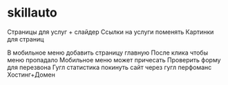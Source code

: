 # skillauto
Страницы для услуг + слайдер
Ссылки на услуги поменять
Картинки для страниц

В мобильное меню добавить страницу главную
После клика чтобы меню пропадало
Мобильное меню может причесать
Проверить форму для перезвона
Гугл статистика
покинуть сайт через гугл перфоманс
Хостинг+Домен
